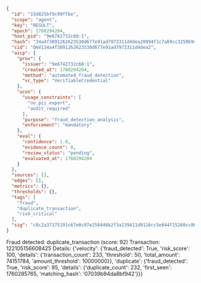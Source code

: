 ```json
{
  "id": "15d825bf9c99ffbe",
  "scope": "agent",
  "key": "RESULT",
  "epoch": 1760294204,
  "host_pid": "9e6742732c60:1",
  "hash": "34a4f3891262623530d677e91ad7973311d4dea20994f1c7a69cc3250b94ec7a",
  "cid": "QmV134a4f3891262623530d677e91ad7973311d4dea2",
  "aicp": {
    "prov": {
      "issuer": "9e6742732c60:1",
      "created_at": 1760294204,
      "method": "automated_fraud_detection",
      "vc_type": "VerifiableCredential"
    },
    "ucon": {
      "usage_constraints": [
        "no_pii_export",
        "audit_required"
      ],
      "purpose": "fraud_detection_analysis",
      "enforcement": "mandatory"
    },
    "eval": {
      "confidence": 1.0,
      "evidence_count": 0,
      "review_status": "pending",
      "evaluated_at": 1760294204
    }
  },
  "sources": [],
  "edges": [],
  "metrics": {},
  "thresholds": {},
  "tags": [
    "fraud",
    "duplicate_transaction",
    "risk_critical"
  ],
  "sig": "c8c2a37175191c67e0c07e258446b2f3a239411d9116cc5e044f15260cc867b6"
}
```

Fraud detected: duplicate_transaction (score: 92)
Transaction: 122105156608425
Details: {'velocity': {'fraud_detected': True, 'risk_score': 100, 'details': {'transaction_count': 233, 'threshold': 50, 'total_amount': 74151784, 'amount_threshold': 10000000}}, 'duplicate': {'fraud_detected': True, 'risk_score': 85, 'details': {'duplicate_count': 232, 'first_seen': 1760285765, 'matching_hash': '07039b94da8bf942'}}}